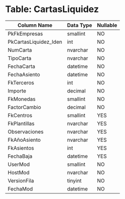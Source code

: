 # Table: CartasLiquidez

| Column Name | Data Type | Nullable |
|-------------|-----------|----------|
| PkFkEmpresas | smallint | NO |
| PkCartasLiquidez_Iden | int | NO |
| NumCarta | nvarchar | NO |
| TipoCarta | nvarchar | NO |
| FechaCarta | datetime | NO |
| FechaAsiento | datetime | NO |
| FkTerceros | int | NO |
| Importe | decimal | NO |
| FkMonedas | smallint | NO |
| FactorCambio | decimal | NO |
| FkCentros | smallint | YES |
| FkPlantillas | nvarchar | YES |
| Observaciones | nvarchar | YES |
| FkAñoAsiento | nvarchar | YES |
| FkAsientos | int | YES |
| FechaBaja | datetime | YES |
| UserMod | smallint | NO |
| HostMod | nvarchar | NO |
| VersionFila | tinyint | NO |
| FechaMod | datetime | NO |
